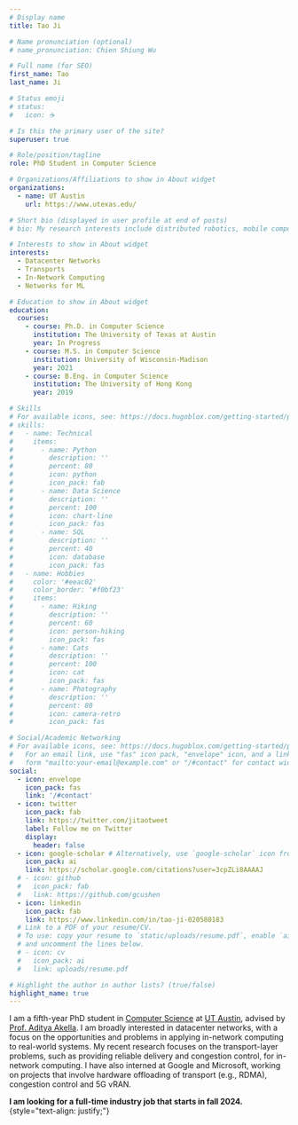 ```yaml
---
# Display name
title: Tao Ji

# Name pronunciation (optional)
# name_pronunciation: Chien Shiung Wu

# Full name (for SEO)
first_name: Tao
last_name: Ji

# Status emoji
# status:
#   icon: ☕️

# Is this the primary user of the site?
superuser: true

# Role/position/tagline
role: PhD Student in Computer Science

# Organizations/Affiliations to show in About widget
organizations:
  - name: UT Austin
    url: https://www.utexas.edu/

# Short bio (displayed in user profile at end of posts)
# bio: My research interests include distributed robotics, mobile computing and programmable matter.

# Interests to show in About widget
interests:
  - Datacenter Networks
  - Transports
  - In-Network Computing
  - Networks for ML

# Education to show in About widget
education:
  courses:
    - course: Ph.D. in Computer Science
      institution: The University of Texas at Austin
      year: In Progress
    - course: M.S. in Computer Science
      institution: University of Wisconsin-Madison
      year: 2021
    - course: B.Eng. in Computer Science
      institution: The University of Hong Kong
      year: 2019

# Skills
# For available icons, see: https://docs.hugoblox.com/getting-started/page-builder/#icons
# skills:
#   - name: Technical
#     items:
#       - name: Python
#         description: ''
#         percent: 80
#         icon: python
#         icon_pack: fab
#       - name: Data Science
#         description: ''
#         percent: 100
#         icon: chart-line
#         icon_pack: fas
#       - name: SQL
#         description: ''
#         percent: 40
#         icon: database
#         icon_pack: fas
#   - name: Hobbies
#     color: '#eeac02'
#     color_border: '#f0bf23'
#     items:
#       - name: Hiking
#         description: ''
#         percent: 60
#         icon: person-hiking
#         icon_pack: fas
#       - name: Cats
#         description: ''
#         percent: 100
#         icon: cat
#         icon_pack: fas
#       - name: Photography
#         description: ''
#         percent: 80
#         icon: camera-retro
#         icon_pack: fas

# Social/Academic Networking
# For available icons, see: https://docs.hugoblox.com/getting-started/page-builder/#icons
#   For an email link, use "fas" icon pack, "envelope" icon, and a link in the
#   form "mailto:your-email@example.com" or "/#contact" for contact widget.
social:
  - icon: envelope
    icon_pack: fas
    link: '/#contact'
  - icon: twitter
    icon_pack: fab
    link: https://twitter.com/jitaotweet
    label: Follow me on Twitter
    display:
      header: false
  - icon: google-scholar # Alternatively, use `google-scholar` icon from `ai` icon pack
    icon_pack: ai
    link: https://scholar.google.com/citations?user=3cpZLi8AAAAJ
  # - icon: github
  #   icon_pack: fab
  #   link: https://github.com/gcushen
  - icon: linkedin
    icon_pack: fab
    link: https://www.linkedin.com/in/tao-ji-020580183
  # Link to a PDF of your resume/CV.
  # To use: copy your resume to `static/uploads/resume.pdf`, enable `ai` icons in `params.yaml`,
  # and uncomment the lines below.
  # - icon: cv
  #   icon_pack: ai
  #   link: uploads/resume.pdf

# Highlight the author in author lists? (true/false)
highlight_name: true
---
```

I am a fifth-year PhD student in [Computer Science](https://www.cs.utexas.edu/) at [UT Austin](https://www.utexas.edu/), advised by [Prof. Aditya Akella](https://www.cs.utexas.edu/~akella/). I am broadly interested in datacenter networks, with a focus on the opportunities and problems in applying in-network computing to real-world systems. My recent research focuses on the transport-layer problems, such as providing reliable delivery and congestion control, for in-network computing. I have also interned at Google and Microsoft, working on projects that involve hardware offloading of transport (e.g., RDMA), congestion control and 5G vRAN. 

**I am looking for a full-time industry job that starts in fall 2024.**
{style="text-align: justify;"}
